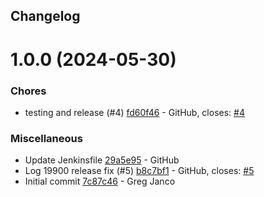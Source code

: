 ## Changelog

# 1.0.0 (2024-05-30)


### Chores

* testing and release (#4) [fd60f46](https://github.com/mezmo/mezmo-cloudwatch/commit/fd60f465ac714f15d32fb6b57ddd60767db09e07) - GitHub, closes: [#4](https://github.com/mezmo/mezmo-cloudwatch/issues/4)


### Miscellaneous

* Update Jenkinsfile [29a5e95](https://github.com/mezmo/mezmo-cloudwatch/commit/29a5e95b52ddf12a7444e77f19ef873a5efc64aa) - GitHub
* Log 19900 release fix (#5) [b8c7bf1](https://github.com/mezmo/mezmo-cloudwatch/commit/b8c7bf141194a66621af66bd9a0eabb20798cad0) - GitHub, closes: [#5](https://github.com/mezmo/mezmo-cloudwatch/issues/5)
* Initial commit [7c87c46](https://github.com/mezmo/mezmo-cloudwatch/commit/7c87c46257f7ed56ee4e40083d19b7def5d04d9c) - Greg Janco
